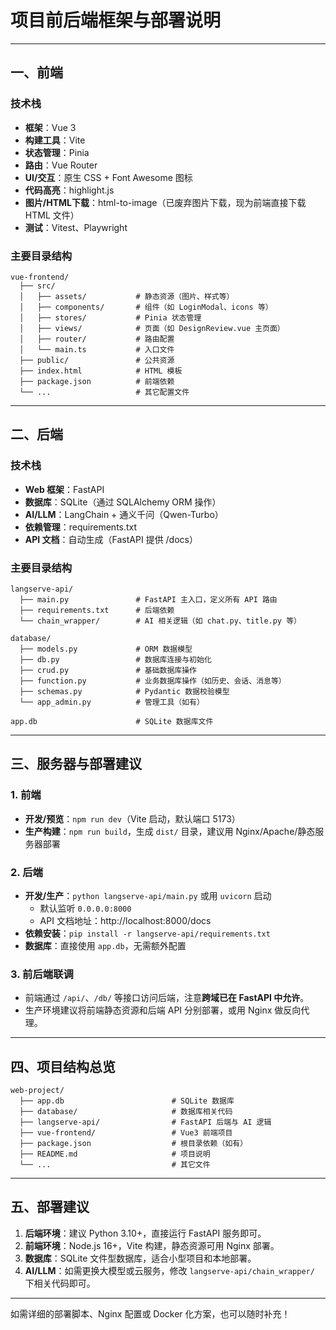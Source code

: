 # 项目前后端框架与部署说明

---

## 一、前端

### 技术栈
- **框架**：Vue 3
- **构建工具**：Vite
- **状态管理**：Pinia
- **路由**：Vue Router
- **UI/交互**：原生 CSS + Font Awesome 图标
- **代码高亮**：highlight.js
- **图片/HTML下载**：html-to-image（已废弃图片下载，现为前端直接下载 HTML 文件）
- **测试**：Vitest、Playwright

### 主要目录结构
```
vue-frontend/
  ├── src/
  │   ├── assets/           # 静态资源（图片、样式等）
  │   ├── components/       # 组件（如 LoginModal、icons 等）
  │   ├── stores/           # Pinia 状态管理
  │   ├── views/            # 页面（如 DesignReview.vue 主页面）
  │   ├── router/           # 路由配置
  │   └── main.ts           # 入口文件
  ├── public/               # 公共资源
  ├── index.html            # HTML 模板
  ├── package.json          # 前端依赖
  └── ...                   # 其它配置文件
```

---

## 二、后端

### 技术栈
- **Web 框架**：FastAPI
- **数据库**：SQLite（通过 SQLAlchemy ORM 操作）
- **AI/LLM**：LangChain + 通义千问（Qwen-Turbo）
- **依赖管理**：requirements.txt
- **API 文档**：自动生成（FastAPI 提供 /docs）

### 主要目录结构
```
langserve-api/
  ├── main.py               # FastAPI 主入口，定义所有 API 路由
  ├── requirements.txt      # 后端依赖
  └── chain_wrapper/        # AI 相关逻辑（如 chat.py、title.py 等）

database/
  ├── models.py             # ORM 数据模型
  ├── db.py                 # 数据库连接与初始化
  ├── crud.py               # 基础数据库操作
  ├── function.py           # 业务数据库操作（如历史、会话、消息等）
  ├── schemas.py            # Pydantic 数据校验模型
  └── app_admin.py          # 管理工具（如有）

app.db                      # SQLite 数据库文件
```

---

## 三、服务器与部署建议

### 1. 前端
- **开发/预览**：`npm run dev`（Vite 启动，默认端口 5173）
- **生产构建**：`npm run build`，生成 `dist/` 目录，建议用 Nginx/Apache/静态服务器部署

### 2. 后端
- **开发/生产**：`python langserve-api/main.py` 或用 `uvicorn` 启动
  - 默认监听 `0.0.0.0:8000`
  - API 文档地址：http://localhost:8000/docs
- **依赖安装**：`pip install -r langserve-api/requirements.txt`
- **数据库**：直接使用 `app.db`，无需额外配置

### 3. 前后端联调
- 前端通过 `/api/`、`/db/` 等接口访问后端，注意**跨域已在 FastAPI 中允许**。
- 生产环境建议将前端静态资源和后端 API 分别部署，或用 Nginx 做反向代理。

---

## 四、项目结构总览

```
web-project/
  ├── app.db                        # SQLite 数据库
  ├── database/                     # 数据库相关代码
  ├── langserve-api/                # FastAPI 后端与 AI 逻辑
  ├── vue-frontend/                 # Vue3 前端项目
  ├── package.json                  # 根目录依赖（如有）
  ├── README.md                     # 项目说明
  └── ...                           # 其它文件
```

---

## 五、部署建议

1. **后端环境**：建议 Python 3.10+，直接运行 FastAPI 服务即可。
2. **前端环境**：Node.js 16+，Vite 构建，静态资源可用 Nginx 部署。
3. **数据库**：SQLite 文件型数据库，适合小型项目和本地部署。
4. **AI/LLM**：如需更换大模型或云服务，修改 `langserve-api/chain_wrapper/` 下相关代码即可。

---

如需详细的部署脚本、Nginx 配置或 Docker 化方案，也可以随时补充！ 